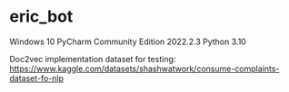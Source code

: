 # eric_bot

Windows 10 PyCharm Community Edition 2022.2.3 
Python 3.10 

Doc2vec implementation
dataset for testing: https://www.kaggle.com/datasets/shashwatwork/consume-complaints-dataset-fo-nlp

